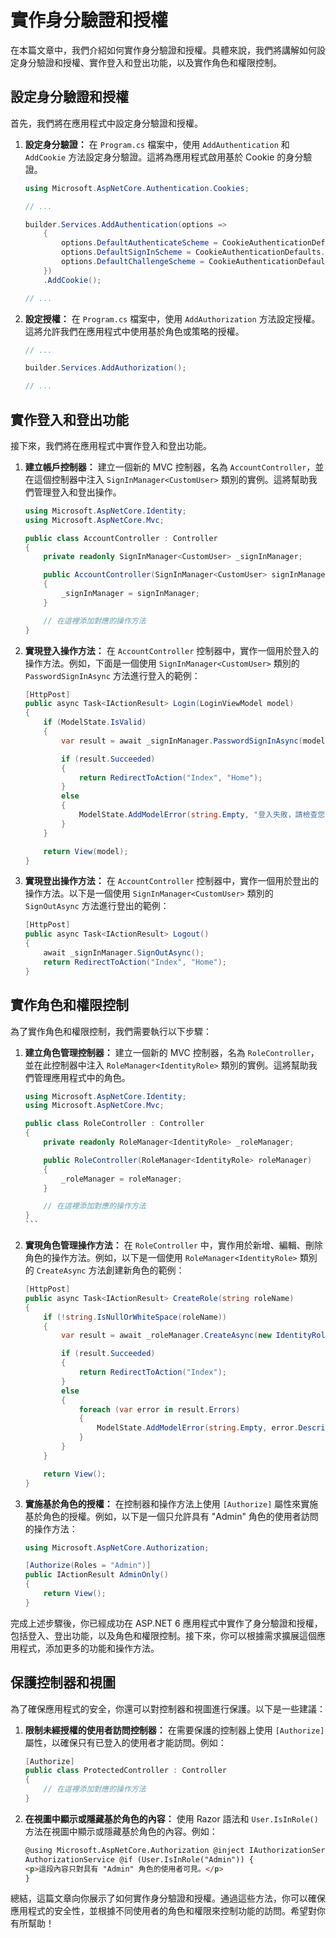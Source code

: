 # 實作身分驗證和授權

在本篇文章中，我們介紹如何實作身分驗證和授權。具體來說，我們將講解如何設定身分驗證和授權、實作登入和登出功能，以及實作角色和權限控制。

## 設定身分驗證和授權

首先，我們將在應用程式中設定身分驗證和授權。

1. **設定身分驗證：** 在 `Program.cs` 檔案中，使用 `AddAuthentication` 和 `AddCookie` 方法設定身分驗證。這將為應用程式啟用基於 Cookie 的身分驗證。

   ```csharp
   using Microsoft.AspNetCore.Authentication.Cookies;

   // ...

   builder.Services.AddAuthentication(options =>
       {
           options.DefaultAuthenticateScheme = CookieAuthenticationDefaults.AuthenticationScheme;
           options.DefaultSignInScheme = CookieAuthenticationDefaults.AuthenticationScheme;
           options.DefaultChallengeScheme = CookieAuthenticationDefaults.AuthenticationScheme;
       })
       .AddCookie();

   // ...
   ```

2. **設定授權：** 在 `Program.cs` 檔案中，使用 `AddAuthorization` 方法設定授權。這將允許我們在應用程式中使用基於角色或策略的授權。

   ```csharp
   // ...

   builder.Services.AddAuthorization();

   // ...
   ```

## 實作登入和登出功能

接下來，我們將在應用程式中實作登入和登出功能。

1. **建立帳戶控制器：** 建立一個新的 MVC 控制器，名為 `AccountController`，並在這個控制器中注入 `SignInManager<CustomUser>` 類別的實例。這將幫助我們管理登入和登出操作。

   ```csharp
   using Microsoft.AspNetCore.Identity;
   using Microsoft.AspNetCore.Mvc;

   public class AccountController : Controller
   {
       private readonly SignInManager<CustomUser> _signInManager;

       public AccountController(SignInManager<CustomUser> signInManager)
       {
           _signInManager = signInManager;
       }

       // 在這裡添加對應的操作方法
   }
   ```

2. **實現登入操作方法：** 在 `AccountController` 控制器中，實作一個用於登入的操作方法。例如，下面是一個使用 `SignInManager<CustomUser>` 類別的 `PasswordSignInAsync` 方法進行登入的範例：

   ```csharp
   [HttpPost]
   public async Task<IActionResult> Login(LoginViewModel model)
   {
       if (ModelState.IsValid)
       {
           var result = await _signInManager.PasswordSignInAsync(model.Email, model.Password, model.RememberMe, lockoutOnFailure: false);

           if (result.Succeeded)
           {
               return RedirectToAction("Index", "Home");
           }
           else
           {
               ModelState.AddModelError(string.Empty, "登入失敗，請檢查您的電子郵件和密碼。");
           }
       }

       return View(model);
   }
   ```

3. **實現登出操作方法：** 在 `AccountController` 控制器中，實作一個用於登出的操作方法。以下是一個使用 `SignInManager<CustomUser>` 類別的 `SignOutAsync` 方法進行登出的範例：

   ```csharp
   [HttpPost]
   public async Task<IActionResult> Logout()
   {
       await _signInManager.SignOutAsync();
       return RedirectToAction("Index", "Home");
   }
   ```

## 實作角色和權限控制

為了實作角色和權限控制，我們需要執行以下步驟：

1. **建立角色管理控制器：** 建立一個新的 MVC 控制器，名為 `RoleController`，並在此控制器中注入 `RoleManager<IdentityRole>` 類別的實例。這將幫助我們管理應用程式中的角色。

   ````csharp
   using Microsoft.AspNetCore.Identity;
   using Microsoft.AspNetCore.Mvc;

   public class RoleController : Controller
   {
       private readonly RoleManager<IdentityRole> _roleManager;

       public RoleController(RoleManager<IdentityRole> roleManager)
       {
           _roleManager = roleManager;
       }

       // 在這裡添加對應的操作方法
   }
   ```

   ````

2. **實現角色管理操作方法：** 在 `RoleController` 中，實作用於新增、編輯、刪除角色的操作方法。例如，以下是一個使用 `RoleManager<IdentityRole>` 類別的 `CreateAsync` 方法創建新角色的範例：

   ```csharp
   [HttpPost]
   public async Task<IActionResult> CreateRole(string roleName)
   {
       if (!string.IsNullOrWhiteSpace(roleName))
       {
           var result = await _roleManager.CreateAsync(new IdentityRole(roleName));

           if (result.Succeeded)
           {
               return RedirectToAction("Index");
           }
           else
           {
               foreach (var error in result.Errors)
               {
                   ModelState.AddModelError(string.Empty, error.Description);
               }
           }
       }

       return View();
   }
   ```

3. **實施基於角色的授權：** 在控制器和操作方法上使用 `[Authorize]` 屬性來實施基於角色的授權。例如，以下是一個只允許具有 "Admin" 角色的使用者訪問的操作方法：

   ```csharp
   using Microsoft.AspNetCore.Authorization;

   [Authorize(Roles = "Admin")]
   public IActionResult AdminOnly()
   {
       return View();
   }
   ```

完成上述步驟後，你已經成功在 ASP.NET 6 應用程式中實作了身分驗證和授權，包括登入、登出功能，以及角色和權限控制。接下來，你可以根據需求擴展這個應用程式，添加更多的功能和操作方法。

## 保護控制器和視圖

為了確保應用程式的安全，你還可以對控制器和視圖進行保護。以下是一些建議：

1. **限制未經授權的使用者訪問控制器：** 在需要保護的控制器上使用 `[Authorize]` 屬性，以確保只有已登入的使用者才能訪問。例如：

   ```csharp
   [Authorize]
   public class ProtectedController : Controller
   {
       // 在這裡添加對應的操作方法
   }
   ```

2. **在視圖中顯示或隱藏基於角色的內容：** 使用 Razor 語法和 `User.IsInRole()` 方法在視圖中顯示或隱藏基於角色的內容。例如：

   ```html
   @using Microsoft.AspNetCore.Authorization @inject IAuthorizationService
   AuthorizationService @if (User.IsInRole("Admin")) {
   <p>這段內容只對具有 "Admin" 角色的使用者可見。</p>
   }
   ```

總結，這篇文章向你展示了如何實作身分驗證和授權。通過這些方法，你可以確保應用程式的安全性，並根據不同使用者的角色和權限來控制功能的訪問。希望對你有所幫助！

